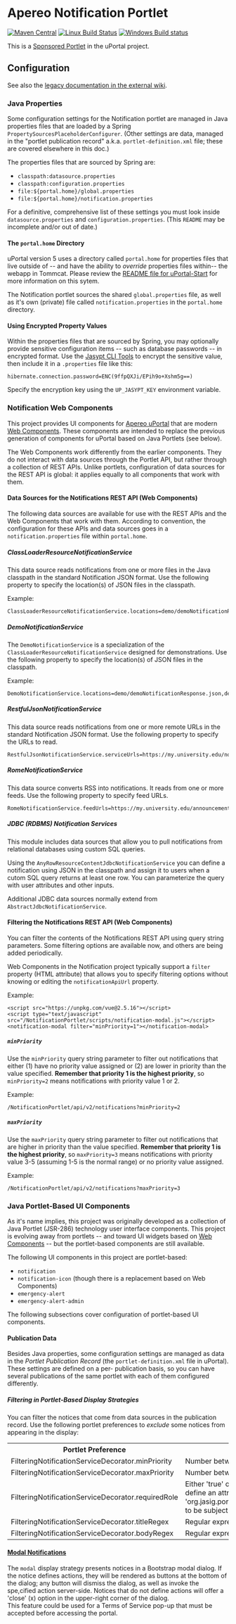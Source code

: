 # Apereo Notification Portlet

[![Maven Central](https://maven-badges.herokuapp.com/maven-central/org.jasig.portlet.notification/notification-portlet-parent/badge.svg)](https://maven-badges.herokuapp.com/maven-central/org.jasig.portlet.notification/notification-portlet-parent)
[![Linux Build Status](https://travis-ci.org/Jasig/NotificationPortlet.svg?branch=master)](https://travis-ci.org/Jasig/NotificationPortlet)
[![Windows Build status](https://ci.appveyor.com/api/projects/status/we2hk9cv24f47oao/branch/master?svg=true)](https://ci.appveyor.com/project/ChristianMurphy/notificationportlet/branch/master)

This is a [Sponsored Portlet][] in the uPortal project.

## Configuration

See also the [legacy documentation in the external wiki][].

### Java Properties

Some configuration settings for the Notification portlet are managed in Java properties files that
are loaded by a Spring `PropertySourcesPlaceholderConfigurer`.  (Other settings are data, managed in
the "portlet publication record" a.k.a. `portlet-definition.xml` file;  these are covered elsewhere
in this doc.)

The properties files that are sourced by Spring are:

  - `classpath:datasource.properties`
  - `classpath:configuration.properties`
  - `file:${portal.home}/global.properties`
  - `file:${portal.home}/notification.properties`

For a definitive, comprehensive list of these settings you must look inside `datasource.properties`
and `configuration.properties`.  (This `README` may be incomplete and/or out of date.)

#### The `portal.home` Directory

uPortal version 5 uses a directory called `portal.home` for properties files that live outside of
-- and have the ability to _override_ properties files within-- the webapp in Tommcat.  Please
review the [README file for uPortal-Start][] for more information on this sytem.

The Notification portlet sources the shared `global.properties` file, as well as it's own (private)
file called `notification.properties` in the `portal.home` directory.

#### Using Encrypted Property Values

Within the properties files that are sourced by Spring, you may optionally provide sensitive
configuration items -- such as database passwords -- in encrypted format.  Use the
[Jasypt CLI Tools][] to encrypt the sensitive value, then include it in a `.properties` file
like this:

```
hibernate.connection.password=ENC(9ffpQXJi/EPih9o+Xshm5g==)
```

Specify the encryption key using the `UP_JASYPT_KEY` environment variable.

### Notification Web Components

This project provides UI components for [Apereo uPortal][] that are modern [Web Components][].
These components are intended to replace the previous generation of components for uPortal based on
Java Portlets (see below).

The Web Components work differently from the earlier components.  They do not interact with data
sources through the Portlet API, but rather through a collection of REST APIs.  Unlike portlets,
configuration of data sources for the REST API is global:  it applies equally to all components that
work with them.

#### Data Sources for the Notifications REST API (Web Components)

The following data sources are available for use with the REST APIs and the Web Components that work
with them.  According to convention, the configuration for these APIs and data sources goes in a
`notification.properties` file within `portal.home`.

##### ClassLoaderResourceNotificationService

This data source reads notifications from one or more files in the Java classpath in the standard
Notification JSON format.  Use the following property to specify the location(s) of JSON files in
the classpath.

Example:

```properties
ClassLoaderResourceNotificationService.locations=demo/demoNotificationResponse.json,demo/demoNotificationResponse2.json
```

##### DemoNotificationService

The `DemoNotificationService` is a specialization of the `ClassLoaderResourceNotificationService`
designed for demonstrations.  Use the following property to specify the location(s) of JSON files in
the classpath.

Example:

```properties
DemoNotificationService.locations=demo/demoNotificationResponse.json,demo/demoNotificationResponse2.json
```

##### RestfulJsonNotificationService

This data source reads notifications from one or more remote URLs in the standard Notification JSON
format.  Use the following property to specify the URLs to read.

```properties
RestfulJsonNotificationService.serviceUrls=https://my.university.edu/notifications
```

##### RomeNotificationService

This data source converts RSS into notifications.  It reads from one or more feeds.  Use the
following property to specify feed URLs.

```properties
RomeNotificationService.feedUrls=https://my.university.edu/announcements/rss
```

##### JDBC (RDBMS) Notification Services

This module includes data sources that allow you to pull notifications from relational databases
using custom SQL queries.

Using the `AnyRowResourceContentJdbcNotificationService` you can define a notification using JSON in
the classpath and assign it to users when a cutom SQL query returns at least one row.  You can
parameterize the query with user attributes and other inputs.

Additional JDBC data sources normally extend from `AbstractJdbcNotificationService`.

#### Filtering the Notifications REST API (Web Components)

You can filter the contents of the Notifications REST API using query string parameters.  Some
filtering options are available now, and others are being added periodically.

Web Components in the Notification project typically support a `filter` property (HTML attribute)
that allows you to specify filtering options without knowing or editing the `notificationApiUrl`
property.

Example:

```
<script src="https://unpkg.com/vue@2.5.16"></script>
<script type="text/javascript" src="/NotificationPortlet/scripts/notification-modal.js"></script>
<notification-modal filter="minPriority=1"></notification-modal>
```

##### `minPriority`

Use the `minPriority` query string parameter to filter out notifications that either (1) have no
priority value assigned or (2) are lower in priority than the value specified.  **Remember that
priority 1 is the highest priority**, so `minPriority=2` means notifications with priority value 1
or 2.

Example:

```
/NotificationPortlet/api/v2/notifications?minPriority=2
```

##### `maxPriority`

Use the `maxPriority` query string parameter to filter out notifications that are higher in priority
than the value specified.  **Remember that priority 1 is the highest priority**, so `maxPriority=3`
means notifications with priority value 3-5 (assuming 1-5 is the normal range) or no priority value
assigned.

Example:

```
/NotificationPortlet/api/v2/notifications?maxPriority=3
```

### Java Portlet-Based UI Components

As it's name implies, this project was originally developed as a collection of Java Portlet
(JSR-286) technology user interface components.  This project is evolving away from portlets -- and
toward UI widgets based on [Web Components][] -- but the portlet-based components are still
available.

The following UI components in this project are portlet-based:

  - `notification`
  - `notification-icon` (though there is a replacement based on Web Components)
  - `emergency-alert`
  - `emergency-alert-admin`

The following subsections cover configuration of portlet-based UI components.

#### Publication Data

Besides Java properties, some configuration settings are managed as data in the _Portlet Publication
Record_ (the `portlet-definition.xml` file in uPortal).  These settings are defined on a per-
publication basis, so you can have several publications of the same portlet with each of them
configured differently.

##### Filtering in Portlet-Based Display Strategies

You can filter the notices that come from data sources in the publication record.  Use the following
portlet preferences to _exclude_ some notices from appearing in the display:

<table>
  <tr>
    <th>Portlet Preference</th>
    <th>Possible Value(s)</th>
  </tr>
  <tr>
    <td>FilteringNotificationServiceDecorator.minPriority</td>
    <td>Number between 1 and 5</td>
  </tr>
  <tr>
    <td>FilteringNotificationServiceDecorator.maxPriority</td>
    <td>Number between 1 and 5</td>
  </tr>
  <tr>
    <td>FilteringNotificationServiceDecorator.requiredRole</td>
    <td>
      Either 'true' or 'false'; a value of 'true' enables role checking, but a notice must define an
      attribute named 'org.jasig.portlet.notice.service.filter.RequiredRoleNotificationFilter.requiredRole'
      to be subject to filtering.
    </td>
  </tr>
  <tr>
    <td>FilteringNotificationServiceDecorator.titleRegex</td>
    <td>Regular expression that matches the entire title</td>
  </tr>
  <tr>
    <td>FilteringNotificationServiceDecorator.bodyRegex</td>
    <td>Regular expression that matches the entire body</td>
  </tr>
</table>

#### [Modal Notifications][]

The `modal` display strategy presents notices in a Bootstrap modal dialog.  If the notice
defines actions, they will be rendered as buttons at the bottom of the dialog;  any button
will dismiss the dialog, as well as invoke the spe,cified action server-side.  Notices that
do not define actions will offer a 'close' (x) option in the upper-right corner of the dialog.  
This feature could be used for a Terms of Service pop-up that must be accepted before
accessing the portal.

[Sponsored Portlet]: https://wiki.jasig.org/display/PLT/Jasig+Sponsored+Portlets
[legacy documentation in the external wiki]: https://wiki.jasig.org/pages/viewpage.action?pageId=47875986
[README file for uPortal-Start]: https://github.com/Jasig/uPortal-start/blob/master/README.md
[Jasypt CLI Tools]: http://www.jasypt.org/cli.html
[Apereo uPortal]: https://github.com/jasig/uPortal
[Web Components]: https://www.webcomponents.org/
[Modal Notifications]: notification-portlet-webapp/docs/modal.md

